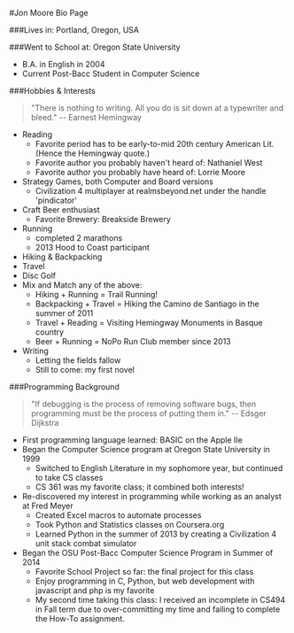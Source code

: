 #Jon Moore Bio Page

###Lives in:
Portland, Oregon, USA

###Went to School at:
Oregon State University
- B.A. in English in 2004
- Current Post-Bacc Student in Computer Science

###Hobbies & Interests
> "There is nothing to writing.  All you do is sit down at a typewriter and bleed."
  --  Earnest Hemingway
  
* Reading
  - Favorite period has to be early-to-mid 20th century American Lit. (Hence the Hemingway quote.)
  - Favorite author you probably haven't heard of:  Nathaniel West
  - Favorite author you probably have heard of:  Lorrie Moore
* Strategy Games, both Computer and Board versions
  - Civilization 4 multiplayer at realmsbeyond.net under the handle 'pindicator'
* Craft Beer enthusiast
  - Favorite Brewery:  Breakside Brewery
* Running
  - completed 2 marathons
  - 2013 Hood to Coast participant
* Hiking & Backpacking
* Travel
* Disc Golf
* Mix and Match any of the above:
  - Hiking + Running = Trail Running!
  - Backpacking + Travel = Hiking the Camino de Santiago in the summer of 2011
  - Travel + Reading = Visiting Hemingway Monuments in Basque country
  - Beer + Running = NoPo Run Club member since 2013
* Writing
  - Letting the fields fallow
  - Still to come: my first novel

  
###Programming Background
> "If debugging is the process of removing software bugs, then programming must be the process of putting them in."
  --  Edsger Dijkstra

* First programming language learned: BASIC on the Apple IIe
* Began the Computer Science program at Oregon State University in 1999
  * Switched to English Literature in my sophomore year, but continued to take CS classes
  * CS 361 was my favorite class; it combined both interests!
* Re-discovered my interest in programming while working as an analyst at Fred Meyer
  * Created Excel macros to automate processes
  * Took Python and Statistics classes on Coursera.org
  * Learned Python in the summer of 2013 by creating a Civilization 4 unit stack combat simulator
* Began the OSU Post-Bacc Computer Science Program in Summer of 2014
  * Favorite School Project so far: the final project for this class
  * Enjoy programming in C, Python, but web development with javascript and php is my favorite
  * My second time taking this class: I received an incomplete in CS494 in Fall term due to over-committing my time and failing to complete the How-To assignment.
